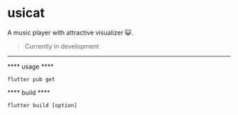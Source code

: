 # usicat

A music player with attractive visualizer 😺.

> Currently in development

----------

**** usage ****

`flutter pub get`

**** build ****

`flutter build [option]`
